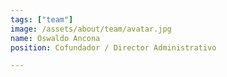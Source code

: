 ```yaml
---
tags: ["team"]
image: /assets/about/team/avatar.jpg
name: Oswaldo Ancona
position: Cofundador / Director Administrativo

---
```


